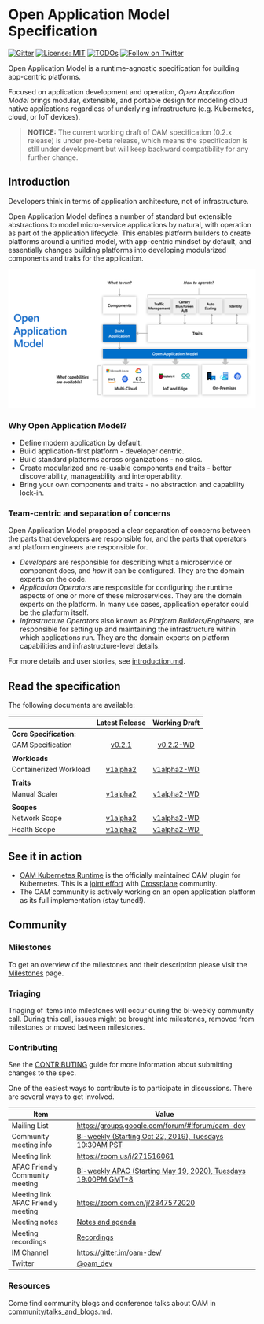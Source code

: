 # Open Application Model Specification

[![Gitter](https://badges.gitter.im/oam-dev/community.svg)](https://gitter.im/oam-devcommunity?utm_source=badge&utm_medium=badge&utm_campaign=pr-badge)
[![License: MIT](https://img.shields.io/badge/License-OWF-yellow)](https://github.com/oam-dev/spec/blob/master/LICENSE)
[![TODOs](https://badgen.net/https/api.tickgit.com/badgen/github.com/oam-dev/spec)](https://www.tickgit.com/browse?repo=github.com/oam-dev/spec)
[![Follow on Twitter](https://img.shields.io/twitter/follow/oam_dev.svg?style=social&logo=twitter)](https://twitter.com/intent/follow?screen_name=oam_dev)

Open Application Model is a runtime-agnostic specification for building app-centric platforms.

Focused on application development and operation, _Open Application Model_ brings modular, extensible, and portable design for modeling cloud native applications regardless of underlying infrastructure (e.g. Kubernetes, cloud, or IoT devices).

> **NOTICE:** The current working draft of OAM specification (0.2.x release) is under pre-beta release, which means the specification is still under development but will keep backward compatibility for any further change.

## Introduction

Developers think in terms of application architecture, not of infrastructure.

Open Application Model defines a number of standard but extensible abstractions to model micro-service applications by natural, with operation as part of the application lifecycle. This enables platform builders to create platforms around a unified model, with app-centric mindset by default, and essentially changes building platforms into developing modularized components and traits for the application. 

![How it works][how-it-works]

### Why Open Application Model?
- Define modern application by default.
- Build application-first platform - developer centric.
- Build standard platforms across organizations - no silos.
- Create modularized and re-usable components and traits - better discoverability, manageability and interoperability.
- Bring your own components and traits - no abstraction and capability lock-in.

### Team-centric and separation of concerns

Open Application Model proposed a clear separation of concerns between the parts that developers are responsible for, and the parts that operators and platform engineers are responsible for.

* _Developers_ are responsible for describing what a microservice or component does,
  and _how_ it can be configured. They are the domain experts on the code.
* _Application Operators_ are responsible for configuring the runtime aspects of
  one or more of these microservices. They are the domain experts on the
  platform. In many use cases, application operator could be the platform itself.
* _Infrastructure Operators_ also known as _Platform Builders/Engineers_, are responsible for setting up and maintaining the
  infrastructure within which applications run. They are the domain
  experts on platform capabilities and infrastructure-level details.

For more details and user stories, see [introduction.md](./introduction.md).

## Read the specification

The following documents are available:

|                               |         Latest Release             |    Working Draft                           |
| :---------------------------- | :--------------------------------: | :----------------------------------------: |
| **Core Specification:**       |
| OAM Specification             |  [v0.2.1](https://github.com/oam-dev/spec/blob/v0.2.1/SPEC_LATEST_STABLE.md) |  [v0.2.2-WD](https://github.com/oam-dev/spec/blob/master/SPEC_WORKING_DRAFT.md)  |
|                               |
| **Workloads**  |
| Containerized Workload  |  [v1alpha2](https://github.com/oam-dev/spec/blob/v0.2.1/core/workloads/containerized_workload/containerized_workload.md)  |  [v1alpha2-WD](https://github.com/oam-dev/spec/blob/master/core/workloads/containerized_workload/containerized_workload.md)          |
|                               |
| **Traits**  |
| Manual Scaler  |  [v1alpha2](https://github.com/oam-dev/spec/blob/v0.2.1/core/traits/manual_scaler_trait.md)  |  [v1alpha2-WD](https://github.com/oam-dev/spec/blob/master/core/traits/manual_scaler_trait.md)          |
|                               |
| **Scopes**  |
| Network Scope  |  [v1alpha2](https://github.com/oam-dev/spec/blob/v0.2.1/standard/scopes/network_scope.md)  |  [v1alpha2-WD](https://github.com/oam-dev/spec/blob/master/standard/scopes/network_scope.md)          |
| Health Scope  |  [v1alpha2](https://github.com/oam-dev/spec/blob/v0.2.1/standard/scopes/health_scope.md)  |  [v1alpha2-WD](https://github.com/oam-dev/spec/blob/master/standard/scopes/health_scope.md)          |



## See it in action

- [OAM Kubernetes Runtime](https://github.com/crossplane/oam-kubernetes-runtime) is the officially maintained OAM plugin for Kubernetes. This is a [joint effort](https://cloudblogs.microsoft.com/opensource/2020/05/27/open-application-model-oam-v1alpha2-crossplane/) with [Crossplane](https://github.com/crossplane/crossplane) community. 
- The OAM community is actively working on an open application platform as its full implementation (stay tuned!).


## Community

### Milestones

To get an overview of the milestones and their description please visit the [Milestones](https://github.com/oam-dev/spec/milestones) page. 

### Triaging 

Triaging of items into milestones will occur during the bi-weekly community call. During this call, issues might be brought into milestones, removed from milestones or moved between milestones. 

### Contributing

See the [CONTRIBUTING](CONTRIBUTING.md) guide for more information about submitting changes to the spec.

One of the easiest ways to contribute is to participate in discussions. There are several ways to get involved.

| Item        | Value  |
|---------------------|---|
| Mailing List | https://groups.google.com/forum/#!forum/oam-dev |
| Community meeting info | [Bi-weekly (Starting Oct 22, 2019), Tuesdays 10:30AM PST](https://calendar.google.com/calendar?cid=dDk5YThyNGIwOWJyYTJxajNlbWI0a2FvdGtAZ3JvdXAuY2FsZW5kYXIuZ29vZ2xlLmNvbQ)  |
| Meeting link | https://zoom.us/j/271516061 |
| APAC Friendly Community meeting | [Bi-weekly APAC (Starting May 19, 2020), Tuesdays 19:00PM GMT+8](https://calendar.google.com/calendar?cid=OGFhaDBxbjBqZDM0c25jamM5bmQ1OXZxajBAZ3JvdXAuY2FsZW5kYXIuZ29vZ2xlLmNvbQ) |
| Meeting link APAC Friendly meeting | https://zoom.com.cn/j/2847572020 |
| Meeting notes| [Notes and agenda](https://docs.google.com/document/d/1nqdFEyULekyksFHtFvgvFAYE-0AMHKoS3RMnaKsarjs) |
| Meeting recordings| [Recordings](https://drive.google.com/drive/folders/1yr5LSB8NkEYxzBL-R9D-z-UwVYx4luLe) |
| IM Channel      | https://gitter.im/oam-dev/ |
| Twitter      | [@oam_dev](https://twitter.com/oam_dev) |

[how-it-works]: assets/how-it-works.png

### Resources

Come find community blogs and conference talks about OAM in [community/talks_and_blogs.md](./community/talks_and_blogs.md).
